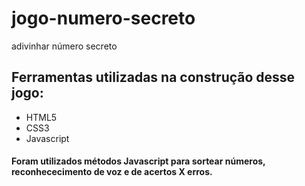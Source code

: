 # jogo-numero-secreto
adivinhar número secreto

## Ferramentas utilizadas na construção desse jogo:

* HTML5
* CSS3
* Javascript

#### Foram utilizados métodos Javascript para sortear números, reconhececimento de voz e de acertos X erros.

